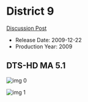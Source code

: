 # District 9

[Discussion Post](https://www.avsforum.com/threads/bass-eq-for-filtered-movies.2995212/post-58445524)

* Release Date: 2009-12-22
* Production Year: 2009

## DTS-HD MA 5.1

![img 0](https://i.imgur.com/VphCHd8.jpg)

![img 1](https://i.imgur.com/z5JXVoq.png)

